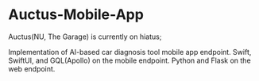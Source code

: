 # Auctus-Mobile-App

Auctus(NU, The Garage) is currently on hiatus;

Implementation of AI-based car diagnosis tool mobile app endpoint. Swift, SwiftUI, and GQL(Apollo) on the mobile endpoint. Python and Flask on the web endpoint.
